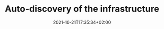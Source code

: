 ---
title: "Auto-discovery of the infrastructure"
date: 2021-10-21T17:35:34+02:00
draft: false
tags: ["rapport", "Considered update"]
weight: 2
---